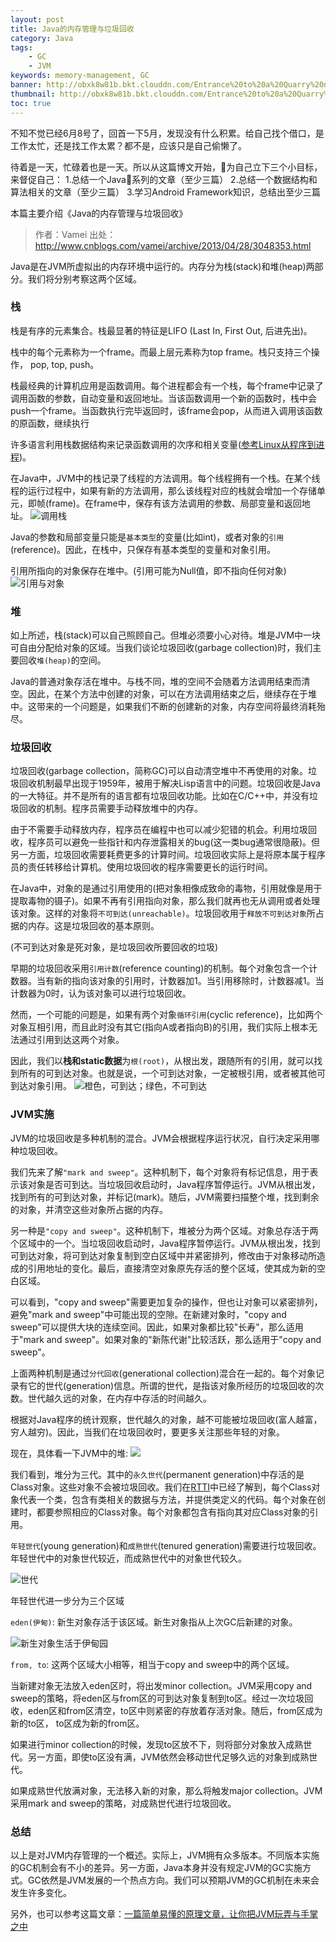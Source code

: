 ```yaml
---
layout: post
title: Java的内存管理与垃圾回收
category: Java
tags:
    - GC
    - JVM
keywords: memory-management, GC
banner: http://obxk8w81b.bkt.clouddn.com/Entrance%20to%20a%20Quarry%20near%20Saint-Remy.jpg
thumbnail: http://obxk8w81b.bkt.clouddn.com/Entrance%20to%20a%20Quarry%20near%20Saint-Remy.jpg
toc: true
---
```

不知不觉已经6月8号了，回首一下5月，发现没有什么积累。给自己找个借口，是工作太忙，还是找工作太累？都不是，应该只是自己偷懒了。

待着是一天，忙碌着也是一天。所以从这篇博文开始，为自己立下三个小目标，来督促自己：
1.总结一个Java系列的文章（至少三篇）
2.总结一个数据结构和算法相关的文章（至少三篇）
3.学习Android Framework知识，总结出至少三篇

本篇主要介绍《Java的内存管理与垃圾回收》
<!--more-->

> 作者：Vamei 出处：http://www.cnblogs.com/vamei/archive/2013/04/28/3048353.html


Java是在JVM所虚拟出的内存环境中运行的。内存分为栈(stack)和堆(heap)两部分。我们将分别考察这两个区域。

### 栈
栈是有序的元素集合。栈最显著的特征是LIFO (Last In, First Out, 后进先出)。

栈中的每个元素称为一个frame。而最上层元素称为top frame。栈只支持三个操作， pop, top, push。

栈最经典的计算机应用是函数调用。每个进程都会有一个栈，每个frame中记录了调用函数的参数，自动变量和返回地址。当该函数调用一个新的函数时，栈中会 push一个frame。当函数执行完毕返回时，该frame会pop，从而进入调用该函数的原函数，继续执行

许多语言利用栈数据结构来记录函数调用的次序和相关变量([参考Linux从程序到进程](http://www.cnblogs.com/vamei/archive/2012/10/09/2715388.html))。

在Java中，JVM中的栈记录了线程的方法调用。每个线程拥有一个栈。在某个线程的运行过程中，如果有新的方法调用，那么该线程对应的栈就会增加一个存储单元，即帧(frame)。在frame中，保存有该方法调用的参数、局部变量和返回地址。
![调用栈](/images/blogimages/2018/function_stack.png)

Java的参数和局部变量只能是`基本类型`的变量(比如int)，或者对象的`引用`(reference)。因此，在栈中，只保存有基本类型的变量和对象引用。

引用所指向的对象保存在堆中。(引用可能为Null值，即不指向任何对象)
![引用与对象](/images/blogimages/2018/reference_object.png)

### 堆
如上所述，栈(stack)可以自己照顾自己。但堆必须要小心对待。堆是JVM中一块可自由分配给对象的区域。当我们谈论垃圾回收(garbage collection)时，我们主要回收`堆(heap)`的空间。

Java的普通对象存活在堆中。与栈不同，堆的空间不会随着方法调用结束而清空。因此，在某个方法中创建的对象，可以在方法调用结束之后，继续存在于堆中。这带来的一个问题是，如果我们不断的创建新的对象，内存空间将最终消耗殆尽。

### 垃圾回收
垃圾回收(garbage collection，简称GC)可以自动清空堆中不再使用的对象。垃圾回收机制最早出现于1959年，被用于解决Lisp语言中的问题。垃圾回收是Java的一大特征。并不是所有的语言都有垃圾回收功能。比如在C/C++中，并没有垃圾回收的机制。程序员需要手动释放堆中的内存。

由于不需要手动释放内存，程序员在编程中也可以减少犯错的机会。利用垃圾回收，程序员可以避免一些指针和内存泄露相关的bug(这一类bug通常很隐蔽)。但另一方面，垃圾回收需要耗费更多的计算时间。垃圾回收实际上是将原本属于程序员的责任转移给计算机。使用垃圾回收的程序需要更长的运行时间。

在Java中，对象的是通过引用使用的(把对象相像成致命的毒物，引用就像是用于提取毒物的镊子)。如果不再有引用指向对象，那么我们就再也无从调用或者处理该对象。这样的对象将`不可到达(unreachable)`。垃圾回收用于`释放不可到达对象`所占据的内存。这是垃圾回收的基本原则。

(不可到达对象是死对象，是垃圾回收所要回收的垃圾)

早期的垃圾回收采用`引用计数`(reference counting)的机制。每个对象包含一个计数器。当有新的指向该对象的引用时，计数器加1。当引用移除时，计数器减1。当计数器为0时，认为该对象可以进行垃圾回收。

然而，一个可能的问题是，如果有两个对象`循环引用`(cyclic reference)，比如两个对象互相引用，而且此时没有其它(指向A或者指向B)的引用，我们实际上根本无法通过引用到达这两个对象。

因此，我们以**栈和static数据**为`根(root)`，从根出发，跟随所有的引用，就可以找到所有的可到达对象。也就是说，一个可到达对象，一定被根引用，或者被其他可到达对象引用。
![橙色，可到达；绿色，不可到达](/images/blogimages/2018/reachable_unreachable.png)

### JVM实施
JVM的垃圾回收是多种机制的混合。JVM会根据程序运行状况，自行决定采用哪种垃圾回收。

我们先来了解`"mark and sweep"`。这种机制下，每个对象将有标记信息，用于表示该对象是否可到达。当垃圾回收启动时，Java程序暂停运行。JVM从根出发，找到所有的可到达对象，并标记(mark)。随后，JVM需要扫描整个堆，找到剩余的对象，并清空这些对象所占据的内存。

另一种是`"copy and sweep"`。这种机制下，堆被分为两个区域。对象总存活于两个区域中的一个。当垃圾回收启动时，Java程序暂停运行。JVM从根出发，找到可到达对象，将可到达对象复制到空白区域中并紧密排列，修改由于对象移动所造成的引用地址的变化。最后，直接清空对象原先存活的整个区域，使其成为新的空白区域。

可以看到，"copy and sweep"需要更加复杂的操作，但也让对象可以紧密排列，避免"mark and sweep"中可能出现的空隙。在新建对象时，"copy and sweep"可以提供大块的连续空间。因此，如果对象都比较"长寿"，那么适用于"mark and sweep"。如果对象的"新陈代谢"比较活跃，那么适用于"copy and sweep"。

上面两种机制是通过`分代回收`(generational collection)混合在一起的。每个对象记录有它的世代(generation)信息。所谓的世代，是指该对象所经历的垃圾回收的次数。世代越久远的对象，在内存中存活的时间越久。

根据对Java程序的统计观察，世代越久的对象，越不可能被垃圾回收(富人越富，穷人越穷)。因此，当我们在垃圾回收时，要更多关注那些年轻的对象。

现在，具体看一下JVM中的堆:
![](/images/blogimages/2018/heap_generation.png)

我们看到，堆分为三代。其中的`永久世代`(permanent generation)中存活的是Class对象。这些对象不会被垃圾回收。我们在[RTTI](http://www.cnblogs.com/vamei/archive/2013/04/14/3013985.html)中已经了解到，每个Class对象代表一个类，包含有类相关的数据与方法，并提供类定义的代码。每个对象在创建时，都要参照相应的Class对象。每个对象都包含有指向其对应Class对象的引用。

`年轻世代`(young generation)和`成熟世代`(tenured generation)需要进行垃圾回收。年轻世代中的对象世代较近，而成熟世代中的对象世代较久。

![世代](/images/blogimages/2018/generations.jpg)


年轻世代进一步分为三个区域

`eden(伊甸)`: 新生对象存活于该区域。新生对象指从上次GC后新建的对象。

![新生对象生活于伊甸园](/images/blogimages/2018/eden_objects.jpg)

`from, to`: 这两个区域大小相等，相当于copy and sweep中的两个区域。

当新建对象无法放入eden区时，将出发minor collection。JVM采用copy and sweep的策略，将eden区与from区的可到达对象复制到to区。经过一次垃圾回收，eden区和from区清空，to区中则紧密的存放着存活对象。随后，from区成为新的to区， to区成为新的from区。

如果进行minor collection的时候，发现to区放不下，则将部分对象放入成熟世代。另一方面，即使to区没有满，JVM依然会移动世代足够久远的对象到成熟世代。

如果成熟世代放满对象，无法移入新的对象，那么将触发major collection。JVM采用mark and sweep的策略，对成熟世代进行垃圾回收。


### 总结
以上是对JVM内存管理的一个概述。实际上，JVM拥有众多版本。不同版本实施的GC机制会有不小的差异。另一方面，Java本身并没有规定JVM的GC实施方式。GC依然是JVM发展的一个热点方向。我们可以预期JVM的GC机制在未来会发生许多变化。

另外，也可以参考这篇文章：[一篇简单易懂的原理文章，让你把JVM玩弄与手掌之中](https://www.jianshu.com/p/63fe09fe1a60)

